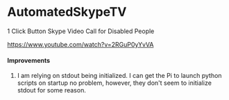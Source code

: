 # AutomatedSkypeTV
1 Click Button Skype Video Call for Disabled People 

https://www.youtube.com/watch?v=2RGuP0yYvVA

#### Improvements
1. I am relying on stdout being initialized. I can get the Pi to launch python scripts on startup no problem, however, they don't seem to initialize stdout for some reason.
